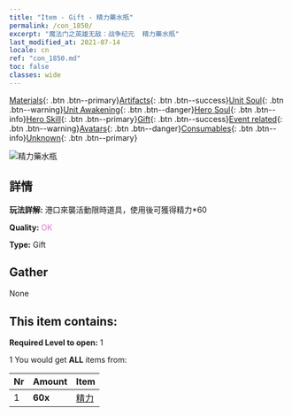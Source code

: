 ```yaml
---
title: "Item - Gift - 精力藥水瓶"
permalink: /con_1850/
excerpt: "魔法门之英雄无敌：战争纪元  精力藥水瓶"
last_modified_at: 2021-07-14
locale: cn
ref: "con_1850.md"
toc: false
classes: wide
---
```

 [Materials](/ItemsCN/){: .btn .btn--primary}[Artifacts](/ItemsCN/Artifacts/){: .btn .btn--success}[Unit Soul](/ItemsCN/UnitSoul/){: .btn .btn--warning}[Unit Awakening](/ItemsCN/UnitAwakening/){: .btn .btn--danger}[Hero Soul](/ItemsCN/HeroSoul/){: .btn .btn--info}[Hero Skill](/ItemsCN/HeroSkill/){: .btn .btn--primary}[Gift](/ItemsCN/Gift/){: .btn .btn--success}[Event related](/ItemsCN/Events/){: .btn .btn--warning}[Avatars](/ItemsCN/Avatars/){: .btn .btn--danger}[Consumables](/ItemsCN/Consumables/){: .btn .btn--info}[Unknown](/ItemsCN/Unknown/){: .btn .btn--primary}

 ![精力藥水瓶](/images/t/i_907473.png)

## 詳情
 **玩法詳解:** 港口來襲活動限時道具，使用後可獲得精力*60

 **Quality:** <span style="color: #DA70D6">OK</span>

 **Type:** Gift

## Gather

  None

## This item contains:

 **Required Level to open:** 1

 1 You would get **ALL** items  from:

  | Nr | Amount |     Item    |
  |:---|:-------|:------------|
  | 1 |  **60x** | [精力](/cn/Items/con_954/) |  | 
